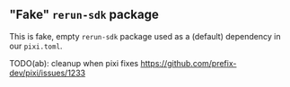## "Fake" `rerun-sdk` package

This is fake, empty `rerun-sdk` package used as a (default) dependency in our `pixi.toml`. 

TODO(ab): cleanup when pixi fixes https://github.com/prefix-dev/pixi/issues/1233
